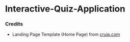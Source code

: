 # Interactive-Quiz-Application

### Credits
- Landing Page Template (Home Page) from [cruip.com](https://cruip.com/demos/solid/)